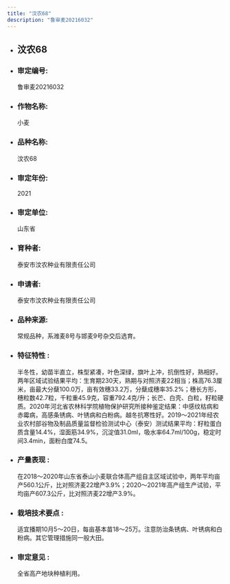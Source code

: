 ```yaml
---
title: "汶农68"
description: "鲁审麦20216032"
---
```

* ## 汶农68
* ###  审定编号:  
   鲁审麦20216032

*  ### 作物名称:  
   小麦

*   ###  品种名称: 
    汶农68

*   ### 审定年份: 
    2021

*   ### 审定单位:  
    山东省

*   ### 育种者:  
    泰安市汶农种业有限责任公司

*   ### 申请者:  
    泰安市汶农种业有限责任公司

*   ### 品种来源:  
    常规品种，系潍麦8号与邯麦9号杂交后选育。

*   ### 特征特性 : 
    半冬性，幼苗半直立，株型紧凑，叶色深绿，旗叶上冲，抗倒性好，熟相好。两年区域试验结果平均：生育期230天，熟期与对照济麦22相当；株高76.3厘米，亩最大分蘖100.0万，亩有效穗33.2万，分蘖成穗率35.2%；穗长方形，穗粒数42.7粒，千粒重45.9克，容重792.4克/升；长芒、白壳、白粒，籽粒硬质。2020年河北省农林科学院植物保护研究所接种鉴定结果：中感纹枯病和赤霉病，高感条锈病、叶锈病和白粉病。越冬抗寒性好。2019～2021年经农业农村部谷物及制品质量监督检验测试中心（泰安）测试结果平均：籽粒蛋白质含量14.4%，湿面筋34.9%，沉淀值31.0ml，吸水率64.7ml/100g，稳定时间3.4min，面粉白度74.5。

*   ### 产量表现 : 
    在2018～2020年山东省泰山小麦联合体高产组自主区域试验中，两年平均亩产560.1公斤，比对照济麦22增产3.9%；2020～2021年高产组生产试验，平均亩产607.3公斤，比对照济麦22增产3.9%。

*   ### 栽培技术要点 : 
    适宜播期10月5～20日，每亩基本苗18～25万。注意防治条锈病、叶锈病和白粉病。其它管理措施同一般大田。

*   ### 审定意见 : 
    全省高产地块种植利用。
